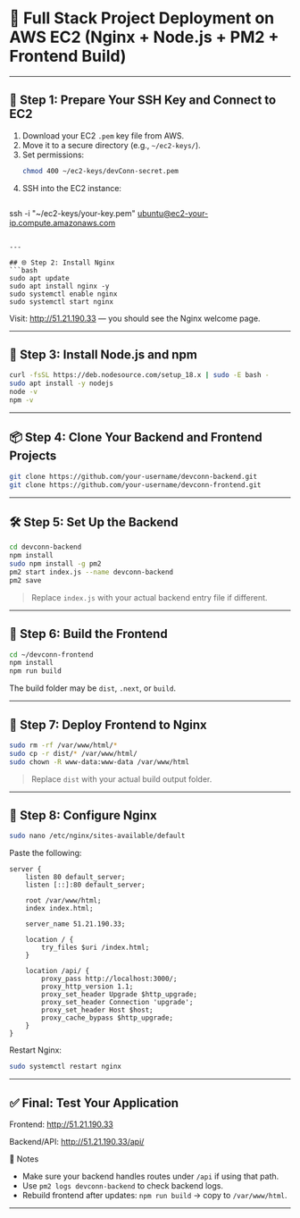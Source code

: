 
# 🚀 Full Stack Project Deployment on AWS EC2 (Nginx + Node.js + PM2 + Frontend Build)

---

## 🔐 Step 1: Prepare Your SSH Key and Connect to EC2
1. Download your EC2 `.pem` key file from AWS.
2. Move it to a secure directory (e.g., `~/ec2-keys/`).
3. Set permissions:
   ```bash
   chmod 400 ~/ec2-keys/devConn-secret.pem
   ```
4. SSH into the EC2 instance:
   ```bash
  ssh -i "~/ec2-keys/your-key.pem" ubuntu@ec2-your-ip.compute.amazonaws.com
   ```

---

## 🌐 Step 2: Install Nginx
```bash
sudo apt update
sudo apt install nginx -y
sudo systemctl enable nginx
sudo systemctl start nginx
```
Visit: http://51.21.190.33 — you should see the Nginx welcome page.

---

## 🧰 Step 3: Install Node.js and npm
```bash
curl -fsSL https://deb.nodesource.com/setup_18.x | sudo -E bash -
sudo apt install -y nodejs
node -v
npm -v
```

---

## 📦 Step 4: Clone Your Backend and Frontend Projects
```bash
git clone https://github.com/your-username/devconn-backend.git
git clone https://github.com/your-username/devconn-frontend.git
```

---

## 🛠️ Step 5: Set Up the Backend
```bash
cd devconn-backend
npm install
sudo npm install -g pm2
pm2 start index.js --name devconn-backend
pm2 save
```
> Replace `index.js` with your actual backend entry file if different.

---

## 🧱 Step 6: Build the Frontend
```bash
cd ~/devconn-frontend
npm install
npm run build
```
The build folder may be `dist`, `.next`, or `build`.

---

## 📂 Step 7: Deploy Frontend to Nginx
```bash
sudo rm -rf /var/www/html/*
sudo cp -r dist/* /var/www/html/
sudo chown -R www-data:www-data /var/www/html
```
> Replace `dist` with your actual build output folder.

---

## 🔧 Step 8: Configure Nginx
```bash
sudo nano /etc/nginx/sites-available/default
```
Paste the following:
```nginx
server {
    listen 80 default_server;
    listen [::]:80 default_server;

    root /var/www/html;
    index index.html;

    server_name 51.21.190.33;

    location / {
        try_files $uri /index.html;
    }

    location /api/ {
        proxy_pass http://localhost:3000/;
        proxy_http_version 1.1;
        proxy_set_header Upgrade $http_upgrade;
        proxy_set_header Connection 'upgrade';
        proxy_set_header Host $host;
        proxy_cache_bypass $http_upgrade;
    }
}
```

Restart Nginx:
```bash
sudo systemctl restart nginx
```

---

## ✅ Final: Test Your Application
Frontend: http://51.21.190.33

Backend/API: http://51.21.190.33/api/

📌 Notes
- Make sure your backend handles routes under `/api` if using that path.
- Use `pm2 logs devconn-backend` to check backend logs.
- Rebuild frontend after updates: `npm run build` → copy to `/var/www/html`.

---
